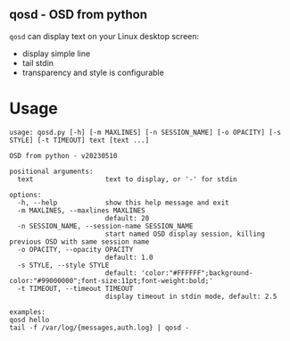 ## qosd - OSD from python

`qosd` can display text on your Linux desktop screen:
* display simple line
* tail stdin
* transparency and style is configurable

# Usage

```
usage: qosd.py [-h] [-m MAXLINES] [-n SESSION_NAME] [-o OPACITY] [-s STYLE] [-t TIMEOUT] text [text ...]

OSD from python - v20230510

positional arguments:
  text                  text to display, or '-' for stdin

options:
  -h, --help            show this help message and exit
  -m MAXLINES, --maxlines MAXLINES
                        default: 20
  -n SESSION_NAME, --session-name SESSION_NAME
                        start named OSD display session, killing previous OSD with same session name
  -o OPACITY, --opacity OPACITY
                        default: 1.0
  -s STYLE, --style STYLE
                        default: 'color:"#FFFFFF";background-color:"#99000000";font-size:11pt;font-weight:bold;'
  -t TIMEOUT, --timeout TIMEOUT
                        display timeout in stdin mode, default: 2.5

examples:
qosd hello
tail -f /var/log/{messages,auth.log} | qosd -
```
